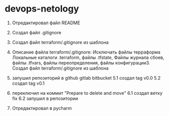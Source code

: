 # devops-netology
1. Отредактировал файл README
2. Создал файл .gitignore
3. Создал файл terraform/.gitignore из шаблона
4. Описание файла terraform/.gitignore:
 Исключать файлы терраформа
 Локальные каталоги .terraform, 
 файлы .tfstate, 
 Файлы журнала сбоев, 
 файлы .tfvars, 
 файлы переопределения, 
 файлы конфигурации3. Создал файл terraform/.gitignore из шаблона
 
5. запушил репозиторий в github gitlab bitbucket
 5.1 создал tag v0.0
 5.2 создал tag v0.1
6. переключил на коммит "Prepare to delete and move"
 6.1 создал ветку fix
 6.2 запушил в репозитории
7. Отредактировал в pycharm